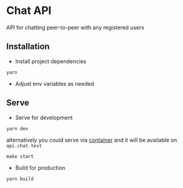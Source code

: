 # Chat API

API for chatting peer-to-peer with any registered users

## Installation

- Install project dependencies

```shell
yarn
```

- Adjust env variables as needed

## Serve

- Serve for development

```shell
yarn dev
```

alternatively you could serve via [container](https://github.com/yoelpc4/chat-container) and it will be available on `api.chat.test`

```shell
make start
```

- Build for production

```shell
yarn build
```
